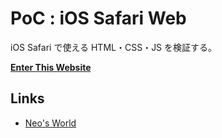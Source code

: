 # PoC : iOS Safari Web

iOS Safari で使える HTML・CSS・JS を検証する。

__[Enter This Website](https://neos21.github.io/poc-ios-safari-web/)__


## Links

- [Neo's World](https://neos21.net/)
